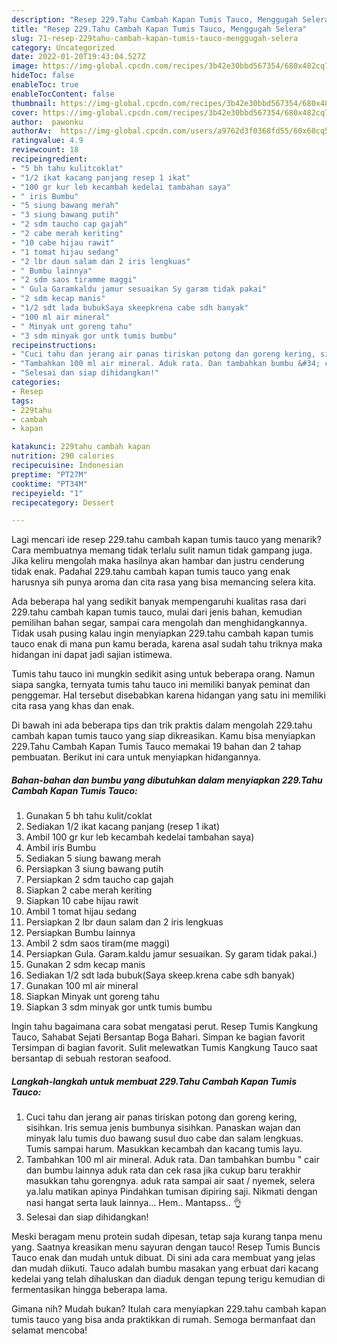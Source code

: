 ```yaml
---
description: "Resep 229.Tahu Cambah Kapan Tumis Tauco, Menggugah Selera"
title: "Resep 229.Tahu Cambah Kapan Tumis Tauco, Menggugah Selera"
slug: 71-resep-229tahu-cambah-kapan-tumis-tauco-menggugah-selera
category: Uncategorized
date: 2022-01-20T19:43:04.527Z
image: https://img-global.cpcdn.com/recipes/3b42e30bbd567354/680x482cq70/229tahu-cambah-kapan-tumis-tauco-foto-resep-utama.jpg
hideToc: false
enableToc: true
enableTocContent: false
thumbnail: https://img-global.cpcdn.com/recipes/3b42e30bbd567354/680x482cq70/229tahu-cambah-kapan-tumis-tauco-foto-resep-utama.jpg
cover: https://img-global.cpcdn.com/recipes/3b42e30bbd567354/680x482cq70/229tahu-cambah-kapan-tumis-tauco-foto-resep-utama.jpg
author:  pawonku
authorAv:  https://img-global.cpcdn.com/users/a9762d3f0368fd55/60x60cq50/avatar.jpg
ratingvalue: 4.9
reviewcount: 18
recipeingredient:
- "5 bh tahu kulitcoklat"
- "1/2 ikat kacang panjang resep 1 ikat"
- "100 gr kur leb kecambah kedelai tambahan saya"
- " iris Bumbu"
- "5 siung bawang merah"
- "3 siung bawang putih"
- "2 sdm taucho cap gajah"
- "2 cabe merah keriting"
- "10 cabe hijau rawit"
- "1 tomat hijau sedang"
- "2 lbr daun salam dan 2 iris lengkuas"
- " Bumbu lainnya"
- "2 sdm saos tiramme maggi"
- " Gula Garamkaldu jamur sesuaikan Sy garam tidak pakai"
- "2 sdm kecap manis"
- "1/2 sdt lada bubukSaya skeepkrena cabe sdh banyak"
- "100 ml air mineral"
- " Minyak unt goreng tahu"
- "3 sdm minyak gor untk tumis bumbu"
recipeinstructions:
- "Cuci tahu dan jerang air panas tiriskan potong dan goreng kering, sisihkan. Iris semua jenis bumbunya sisihkan. Panaskan wajan dan minyak lalu tumis duo bawang susul duo cabe dan salam lengkuas. Tumis sampai harum. Masukkan kecambah dan kacang tumis layu."
- "Tambahkan 100 ml air mineral. Aduk rata. Dan tambahkan bumbu &#34; cair dan bumbu lainnya aduk rata dan cek rasa jika cukup baru terakhir masukkan tahu gorengnya. aduk rata sampai air saat / nyemek, selera ya.lalu matikan apinya Pindahkan tumisan dipiring saji. Nikmati dengan nasi hangat serta lauk lainnya... Hem.. Mantapss.. 👌"
- "Selesai dan siap dihidangkan!"
categories:
- Resep
tags:
- 229tahu
- cambah
- kapan

katakunci: 229tahu cambah kapan 
nutrition: 290 calories
recipecuisine: Indonesian
preptime: "PT27M"
cooktime: "PT34M"
recipeyield: "1"
recipecategory: Dessert

---
```



Lagi mencari ide resep 229.tahu cambah kapan tumis tauco yang menarik? Cara membuatnya memang tidak terlalu sulit namun tidak gampang juga. Jika keliru mengolah maka hasilnya akan hambar dan justru cenderung tidak enak. Padahal 229.tahu cambah kapan tumis tauco yang enak harusnya sih punya aroma dan cita rasa yang bisa memancing selera kita.


Ada beberapa hal yang sedikit banyak mempengaruhi kualitas rasa dari 229.tahu cambah kapan tumis tauco, mulai dari jenis bahan, kemudian pemilihan bahan segar, sampai cara mengolah dan menghidangkannya. Tidak usah pusing kalau ingin menyiapkan 229.tahu cambah kapan tumis tauco enak di mana pun kamu berada, karena asal sudah tahu triknya maka hidangan ini dapat jadi sajian istimewa.

Tumis tahu tauco ini mungkin sedikit asing untuk beberapa orang. Namun siapa sangka, ternyata tumis tahu tauco ini memiliki banyak peminat dan penggemar. Hal tersebut disebabkan karena hidangan yang satu ini memiliki cita rasa yang khas dan enak.


Di bawah ini ada beberapa tips dan trik praktis dalam mengolah 229.tahu cambah kapan tumis tauco yang siap dikreasikan. Kamu bisa menyiapkan 229.Tahu Cambah Kapan Tumis Tauco memakai 19 bahan dan 2 tahap pembuatan. Berikut ini cara untuk menyiapkan hidangannya.

<!--inarticleads1-->

##### Bahan-bahan dan bumbu yang dibutuhkan dalam menyiapkan 229.Tahu Cambah Kapan Tumis Tauco:

1. Gunakan 5 bh tahu kulit/coklat
1. Sediakan 1/2 ikat kacang panjang (resep 1 ikat)
1. Ambil 100 gr kur leb kecambah kedelai tambahan saya)
1. Ambil  iris Bumbu
1. Sediakan 5 siung bawang merah
1. Persiapkan 3 siung bawang putih
1. Persiapkan 2 sdm taucho cap gajah
1. Siapkan 2 cabe merah keriting
1. Siapkan 10 cabe hijau rawit
1. Ambil 1 tomat hijau sedang
1. Persiapkan 2 lbr daun salam dan 2 iris lengkuas
1. Persiapkan  Bumbu lainnya
1. Ambil 2 sdm saos tiram(me maggi)
1. Persiapkan  Gula. Garam.kaldu jamur sesuaikan. Sy garam tidak pakai.)
1. Gunakan 2 sdm kecap manis
1. Sediakan 1/2 sdt lada bubuk(Saya skeep.krena cabe sdh banyak)
1. Gunakan 100 ml air mineral
1. Siapkan  Minyak unt goreng tahu
1. Siapkan 3 sdm minyak gor untk tumis bumbu


Ingin tahu bagaimana cara sobat mengatasi perut. Resep Tumis Kangkung Tauco, Sahabat Sejati Bersantap Boga Bahari. Simpan ke bagian favorit Tersimpan di bagian favorit. Sulit melewatkan Tumis Kangkung Tauco saat bersantap di sebuah restoran seafood. 

<!--inarticleads2-->

##### Langkah-langkah untuk membuat 229.Tahu Cambah Kapan Tumis Tauco:

1. Cuci tahu dan jerang air panas tiriskan potong dan goreng kering, sisihkan. Iris semua jenis bumbunya sisihkan. Panaskan wajan dan minyak lalu tumis duo bawang susul duo cabe dan salam lengkuas. Tumis sampai harum. Masukkan kecambah dan kacang tumis layu.
1. Tambahkan 100 ml air mineral. Aduk rata. Dan tambahkan bumbu &#34; cair dan bumbu lainnya aduk rata dan cek rasa jika cukup baru terakhir masukkan tahu gorengnya. aduk rata sampai air saat / nyemek, selera ya.lalu matikan apinya Pindahkan tumisan dipiring saji. Nikmati dengan nasi hangat serta lauk lainnya... Hem.. Mantapss.. 👌
1. Selesai dan siap dihidangkan!

Meski beragam menu protein sudah dipesan, tetap saja kurang tanpa menu yang. Saatnya kreasikan menu sayuran dengan tauco! Resep Tumis Buncis Tauco enak dan mudah untuk dibuat. Di sini ada cara membuat yang jelas dan mudah diikuti. Tauco adalah bumbu masakan yang erbuat dari kacang kedelai yang telah dihaluskan dan diaduk dengan tepung terigu kemudian di fermentasikan hingga beberapa lama. 

Gimana nih? Mudah bukan? Itulah cara menyiapkan 229.tahu cambah kapan tumis tauco yang bisa anda praktikkan di rumah. Semoga bermanfaat dan selamat mencoba!

